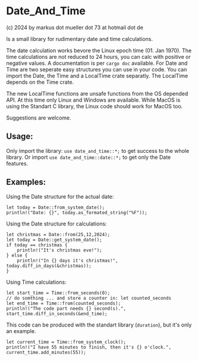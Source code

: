 # Date_And_Time
(c) 2024 by markus dot mueller dot 73 at hotmail dot de

Is a small library for rudimentary date and time calculations.

The date calculation works bevore the Linux epoch time (01. Jan 1970). The time calculations are not reduced to 24 hours, you can calc with positive or negative values. A documentation is per ```cargo doc``` available. For Date and Time are two seperate easy structures you can use in your code. You can import the Date, the Time and a LocalTime crate separatly. The LocalTime depends on the Time crate.

The new LocalTime functions are unsafe functions from the OS depended API. At this time only Linux and Windows are available. While MacOS is using the Standart C library, the Linux code should work for MacOS too.

Suggestions are welcome.

## Usage:
Only import the library: ```use date_and_time::*;``` to get success to the whole library. Or import ```use date_and_time::date::*;``` to get only the Date features.

## Examples:
Using the Date structure for the actual date:
```
let today = Date::from_system_date();
println!("Date: {}", today.as_formated_string("%F"));
```
Using the Date structure for calculations:
```
let christmas = Date::from(25,12,2024);
let today = Date::get_system_date();
if today == christmas {
    println!("It's christmas eve!");
} else {
    println!("In {} days it's christmas!", today.diff_in_days(&christmas));
}
```
Using Time calculations:
```
let start_time = Time::from_seconds(0);
// do somthing ... and store a counter in: let counted_seconds
let end_time = Time::from(counted_seconds);
println!("The code part needs {} second(s).", start_time.diff_in_seconds(&end_time);
```
This code can be produced with the standart library (```duration```), but it's only an example.
```
let current_time = Time::from_system_clock();
println!("I have 55 minutes to finish, then it's {} o'clock.", current_time.add_minutes(55));
```

